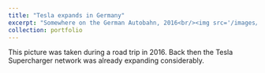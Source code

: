 ```yaml
---
title: "Tesla expands in Germany"
excerpt: "Somewhere on the German Autobahn, 2016<br/><img src='/images/tesla2016.jpg'>"
collection: portfolio
---
```


This picture was taken during a road trip in 2016. Back then the Tesla Supercharger network was already expanding considerably.